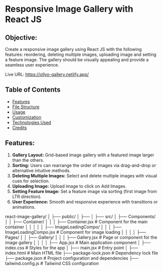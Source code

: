 # Responsive Image Gallery with React JS

## Objective:

Create a responsive image gallery using React JS with the following features: reordering, deleting multiple images, uploading image and setting a feature image. The gallery should be visually appealing and provide a seamless user experience.

Live URL: https://ollyo-gallery.netlify.app/

## Table of Contents

- [Features](#features)
- [File Structure](#file-structure)
- [Usage](#usage)
- [Customization](#customization)
- [Technologies Used](#technologies-used)
- [Credits](#credits)

## Features:

1. **Gallery Layout:** Grid-based image gallery with a featured image larger than the others.
2. **Sorting:** Users can rearrange the order of images via drag-and-drop or alternative intuitive methods.
3. **Deleting Multiple Images:** Select and delete multiple images with visual cues for selection.
4. **Uploading Image:** Upload image to click on Add Images.
5. **Setting Feature Image:** Set a feature image via sorting (first image from LTR direction).
6. **User Experience:** Smooth and responsive experience with transitions or animations.

react-image-gallery/
│
├── public/
│ ├──
│
├── src/
│ ├── Components/
│ │ ├── Container/
│ │ │ ├── Container.jsx # Component for the main container
│ │ │
│ │ ├── ImageLoadingCompo/
│ │ │ ├── ImageLoadingCompo.jsx # Component for image loading
│ │ │
│ ├── Pages/
│ │ ├── Gallery/
│ │ │ ├── Gallery.jsx # Page or component for the image gallery
│ │ │
│ ├── App.jsx # Main application component
│ ├── index.css # Styles for the app
│ ├── main.jsx # Entry point
│
├── index.html # Main HTML file
├── package-lock.json # Dependency lock file
├── package.json # Project configuration and dependencies
├── tailwind.config.js # Tailwind CSS configuration
